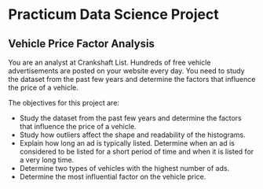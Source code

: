 # Practicum Data Science Project
## Vehicle Price Factor Analysis

You are an analyst at Crankshaft List. Hundreds of free vehicle advertisements are posted on your website every day. You need to study the dataset from the past few years and determine the factors that influence the price of a vehicle.

The objectives for this project are:
* Study the dataset from the past few years and determine the factors that influence the price of a vehicle.
* Study how outliers affect the shape and readability of the histograms.
* Explain how long an ad is typically listed. Determine when an ad is considered to be listed for a short period of time and when it is listed for a very long time.
* Determine two types of vehicles with the highest number of ads.
* Determine the most influential factor on the vehicle price.

